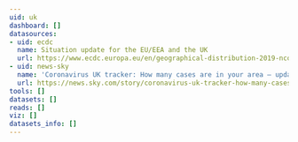 ```yaml
---
uid: uk
dashboard: []
datasources:
- uid: ecdc
  name: Situation update for the EU/EEA and the UK
  url: https://www.ecdc.europa.eu/en/geographical-distribution-2019-ncov-cases
- uid: news-sky
  name: 'Coronavirus UK tracker: How many cases are in your area – updated daily'
  url: https://news.sky.com/story/coronavirus-uk-tracker-how-many-cases-are-in-your-area-updated-daily-11956258
tools: []
datasets: []
reads: []
viz: []
datasets_info: []
---
```


